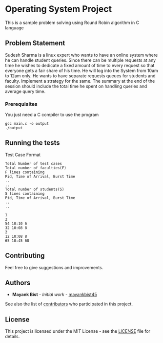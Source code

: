 # Operating System Project

This is a sample problem solving using Round Robin algorithm in C language

## Problem Statement

Sudesh Sharma is a linux expert who wants to have an online system where he can
handle student queries. Since there can be multiple requests at any time he wishes
to dedicate a fixed amount of time to every request so that everyone gets a fair
share of his time. He will log into the System from 10am to 12am only. He wants to
have separate requests queues for students and faculty. Implement a strategy for the
same. The summary at the end of the session should include the total time he spent on
handling queries and average query time.

### Prerequisites

You just need a C compiler to use the program

```
gcc main.c -o output
./output
```

## Running the tests

Test Case Format
```
Total Number of test cases
Total number of faculties(F)
F lines containing
Pid, Time of Arrival, Burst Time
..
..
Total number of students(S)
S lines containing
Pid, Time of Arrival, Burst Time
..
..
```

```
1
2
54 10:10 6
32 10:08 8
2
12 10:08 8
65 10:45 68
```

## Contributing

Feel free to give suggestions and improvements.

## Authors

* **Mayank Bist** - *Initial work* - [mayankbist45](https://github.com/mayankbist45)

See also the list of [contributors](https://github.com/your/project/contributors) who participated in this project.

## License

This project is licensed under the MIT License - see the [LICENSE](LICENSE.md) file for details.
